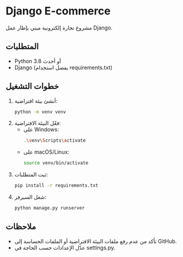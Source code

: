 # Django E-commerce

مشروع تجارة إلكترونية مبني بإطار عمل Django.

## المتطلبات
- Python 3.8 أو أحدث
- Django (يفضل استخدام requirements.txt)

## خطوات التشغيل
1. أنشئ بيئة افتراضية:
   ```bash
   python -m venv venv
   ```
2. فعّل البيئة الافتراضية:
   - على Windows:
     ```bash
     .\venv\Scripts\activate
     ```
   - على macOS/Linux:
     ```bash
     source venv/bin/activate
     ```
3. ثبت المتطلبات:
   ```bash
   pip install -r requirements.txt
   ```
4. شغل السيرفر:
   ```bash
   python manage.py runserver
   ```

## ملاحظات
- تأكد من عدم رفع ملفات البيئة الافتراضية أو الملفات الحساسة إلى GitHub.
- عدّل الإعدادات حسب الحاجة في settings.py.
